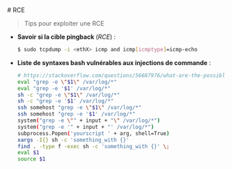  # RCE

> Tips pour exploiter une RCE



- **Savoir si la cible pingback** (*RCE*) :

  ```bash
  $ sudo tcpdump -i <ethX> icmp and icmp[icmptype]=icmp-echo
  ```

- **Liste de syntaxes bash vulnérables aux injections de commande** :

  ```bash
  # https://stackoverflow.com/questions/56687976/what-are-the-possible-list-of-linux-bash-shell-injection-commands
  eval "grep -e \"$1\" /var/log/*"         
  eval "grep -e '$1' /var/log/*"           
  sh -c "grep -e \"$1\" /var/log/*"        
  sh -c "grep -e '$1' /var/log/*"          
  ssh somehost "grep -e \"$1\" /var/log/*" 
  ssh somehost "grep -e '$1' /var/log/*"   
  system("grep -e \"" + input + "\" /var/log/*")                 
  system("grep -e '" + input + "' /var/log/*")            
  subprocess.Popen('yourscript ' + arg, shell=True)
  xargs -I{} sh -c 'something_with {}'
  find . -type f -exec sh -c 'something_with {}' \;
  eval $1
  source $1
  ```
